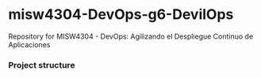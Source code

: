 # misw4304-DevOps-g6-DevilOps
Repository for MISW4304 - DevOps: Agilizando el Despliegue Continuo de Aplicaciones

### Project structure 


